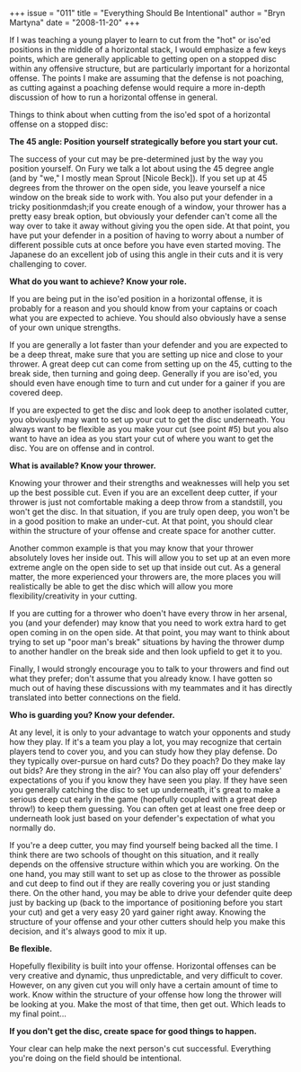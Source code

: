 +++
issue = "011"
title = "Everything Should Be Intentional"
author = "Bryn Martyna"
date = "2008-11-20"
+++

If I was teaching a young player to learn to cut from the "hot" or iso'ed
positions in the middle of a horizontal stack, I would emphasize a few keys
points, which are generally applicable to getting open on a stopped disc
within any offensive structure, but are particularly important for a
horizontal offense. The points I make are assuming that the defense is not
poaching, as cutting against a poaching defense would require a more in-depth
discussion of how to run a horizontal offense in general.  
  
Things to think about when cutting from the iso'ed spot of a horizontal
offense on a stopped disc:  
  
**The 45 angle: Position yourself strategically before you start your cut.**  
  
The success of your cut may be pre-determined just by the way you position
yourself. On Fury we talk a lot about using the 45 degree angle (and by "we,"
I mostly mean Sprout [Nicole Beck]). If you set up at 45 degrees from the
thrower on the open side, you leave yourself a nice window on the break side
to work with. You also put your defender in a tricky positionmdash;if you
create enough of a window, your thrower has a pretty easy break option, but
obviously your defender can't come all the way over to take it away without
giving you the open side. At that point, you have put your defender in a
position of having to worry about a number of different possible cuts at once
before you have even started moving. The Japanese do an excellent job of using
this angle in their cuts and it is very challenging to cover.  
  
**What do you want to achieve? Know your role.**  
  
If you are being put in the iso'ed position in a horizontal offense, it is
probably for a reason and you should know from your captains or coach what you
are expected to achieve. You should also obviously have a sense of your own
unique strengths.  
  
If you are generally a lot faster than your defender and you are expected to
be a deep threat, make sure that you are setting up nice and close to your
thrower. A great deep cut can come from setting up on the 45, cutting to the
break side, then turning and going deep. Generally if you are iso'ed, you
should even have enough time to turn and cut under for a gainer if you are
covered deep.  
  
If you are expected to get the disc and look deep to another isolated cutter,
you obviously may want to set up your cut to get the disc underneath. You
always want to be flexible as you make your cut (see point #5) but you also
want to have an idea as you start your cut of where you want to get the disc.
You are on offense and in control.  
  
**What is available? Know your thrower.**  
  
Knowing your thrower and their strengths and weaknesses will help you set up
the best possible cut. Even if you are an excellent deep cutter, if your
thrower is just not comfortable making a deep throw from a standstill, you
won't get the disc. In that situation, if you are truly open deep, you won't
be in a good position to make an under-cut. At that point, you should clear
within the structure of your offense and create space for another cutter.  
  
Another common example is that you may know that your thrower absolutely loves
her inside out. This will allow you to set up at an even more extreme angle on
the open side to set up that inside out cut. As a general matter, the more
experienced your throwers are, the more places you will realistically be able
to get the disc which will allow you more flexibility/creativity in your
cutting.  
  
If you are cutting for a thrower who doen't have every throw in her arsenal,
you (and your defender) may know that you need to work extra hard to get open
coming in on the open side. At that point, you may want to think about trying
to set up "poor man's break" situations by having the thrower dump to another
handler on the break side and then look upfield to get it to you.  
  
Finally, I would strongly encourage you to talk to your throwers and find out
what they prefer; don't assume that you already know. I have gotten so much
out of having these discussions with my teammates and it has directly
translated into better connections on the field.  
  
**Who is guarding you? Know your defender.**  
  
At any level, it is only to your advantage to watch your opponents and study
how they play. If it's a team you play a lot, you may recognize that certain
players tend to cover you, and you can study how they play defense. Do they
typically over-pursue on hard cuts? Do they poach? Do they make lay out bids?
Are they strong in the air? You can also play off your defenders' expectations
of you if you know they have seen you play. If they have seen you generally
catching the disc to set up underneath, it's great to make a serious deep cut
early in the game (hopefully coupled with a great deep throw!) to keep them
guessing. You can often get at least one free deep or underneath look just
based on your defender's expectation of what you normally do.  
  
If you're a deep cutter, you may find yourself being backed all the time. I
think there are two schools of thought on this situation, and it really
depends on the offensive structure within which you are working. On the one
hand, you may still want to set up as close to the thrower as possible and cut
deep to find out if they are really covering you or just standing there. On
the other hand, you may be able to drive your defender quite deep just by
backing up (back to the importance of positioning before you start your cut)
and get a very easy 20 yard gainer right away. Knowing the structure of your
offense and your other cutters should help you make this decision, and it's
always good to mix it up.  
  
**Be flexible.**  
  
Hopefully flexibility is built into your offense. Horizontal offenses can be
very creative and dynamic, thus unpredictable, and very difficult to cover.
However, on any given cut you will only have a certain amount of time to work.
Know within the structure of your offense how long the thrower will be looking
at you. Make the most of that time, then get out. Which leads to my final
point...  
  
**If you don't get the disc, create space for good things to happen.**  
  
Your clear can help make the next person's cut successful. Everything you're
doing on the field should be intentional.
